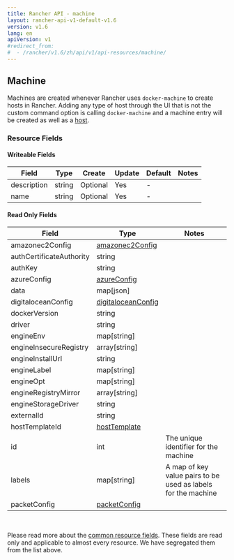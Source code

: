 ```yaml
---
title: Rancher API - machine
layout: rancher-api-v1-default-v1.6
version: v1.6
lang: en
apiVersion: v1
#redirect_from:
#  - /rancher/v1.6/zh/api/v1/api-resources/machine/
---
```


## Machine

Machines are created whenever Rancher uses `docker-machine` to create hosts in Rancher. Adding any type of host through the UI that is not the custom command option is calling `docker-machine` and a machine entry will be created as well as a [host]({{site.baseurl}}/rancher/{{page.version}}/{{page.lang}}/api/{{page.apiVersion}}/api-resources/host).

### Resource Fields

#### Writeable Fields

Field | Type | Create | Update | Default | Notes
---|---|---|---|---|---
description | string | Optional | Yes | - | 
name | string | Optional | Yes | - | 


#### Read Only Fields

Field | Type   | Notes
---|---|---
amazonec2Config | [amazonec2Config]({{site.baseurl}}/rancher/{{page.version}}/{{page.lang}}/api/{{page.apiVersion}}/api-resources/amazonec2Config/)  | 
authCertificateAuthority | string  | 
authKey | string  | 
azureConfig | [azureConfig]({{site.baseurl}}/rancher/{{page.version}}/{{page.lang}}/api/{{page.apiVersion}}/api-resources/azureConfig/)  | 
data | map[json]  | 
digitaloceanConfig | [digitaloceanConfig]({{site.baseurl}}/rancher/{{page.version}}/{{page.lang}}/api/{{page.apiVersion}}/api-resources/digitaloceanConfig/)  | 
dockerVersion | string  | 
driver | string  | 
engineEnv | map[string]  | 
engineInsecureRegistry | array[string]  | 
engineInstallUrl | string  | 
engineLabel | map[string]  | 
engineOpt | map[string]  | 
engineRegistryMirror | array[string]  | 
engineStorageDriver | string  | 
externalId | string  | 
hostTemplateId | [hostTemplate]({{site.baseurl}}/rancher/{{page.version}}/{{page.lang}}/api/{{page.apiVersion}}/api-resources/hostTemplate/)  | 
id | int  | The unique identifier for the machine
labels | map[string]  | A map of key value pairs to be used as labels for the machine
packetConfig | [packetConfig]({{site.baseurl}}/rancher/{{page.version}}/{{page.lang}}/api/{{page.apiVersion}}/api-resources/packetConfig/)  | 


<br>

Please read more about the [common resource fields]({{site.baseurl}}/rancher/{{page.version}}/{{page.lang}}/api/{{page.apiVersion}}/common/). These fields are read only and applicable to almost every resource. We have segregated them from the list above.




